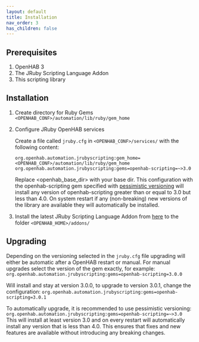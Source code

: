 ```yaml
---
layout: default
title: Installation
nav_order: 3
has_children: false
---
```


## Prerequisites

1. OpenHAB 3
2. The JRuby Scripting Language Addon
3. This scripting library

## Installation

1. Create directory for Ruby Gems `<OPENHAB_CONF>/automation/lib/ruby/gem_home`
2. Configure JRuby OpenHAB services
   
   Create a file called `jruby.cfg` in `<OPENHAB_CONF>/services/` with the following content:

   ```
   org.openhab.automation.jrubyscripting:gem_home=<OPENHAB_CONF>/automation/lib/ruby/gem_home
   org.openhab.automation.jrubyscripting:gems=openhab-scripting=~>3.0
   ```

   Replace <openhab_base_dir> with your base dir. This configuration with the openhab-scripting gem specified with [pessimistic versioning](https://thoughtbot.com/blog/rubys-pessimistic-operator) will install any version of openhab-scripting greater than or equal to 3.0 but less than 4.0. On system restart if any (non-breaking) new versions of the library are available they will automatically be installed.
3. Install the latest JRuby Scripting Language Addon from [here](https://github.com/boc-tothefuture/openhab2-addons/releases) to the folder `<OPENHAB_HOME>/addons/`

## Upgrading

Depending on the versioning selected in the `jruby.cfg` file upgrading will either be automatic after a OpenHAB restart or manual.  For manual upgrades select the version of the gem exactly, for example:
`org.openhab.automation.jrubyscripting:gems=openhab-scripting=3.0.0`

Will install and stay at version 3.0.0, to upgrade to version 3.0.1, change the configuration:
`org.openhab.automation.jrubyscripting:gems=openhab-scripting=3.0.1`

To automatically upgrade, it is recommended to use pessimistic versioning:
`org.openhab.automation.jrubyscripting:gems=openhab-scripting=~>3.0`
This will install at least version 3.0 and on every restart will automatically install any version that is less than 4.0. This ensures that fixes and new features are available without introducing any breaking changes.
